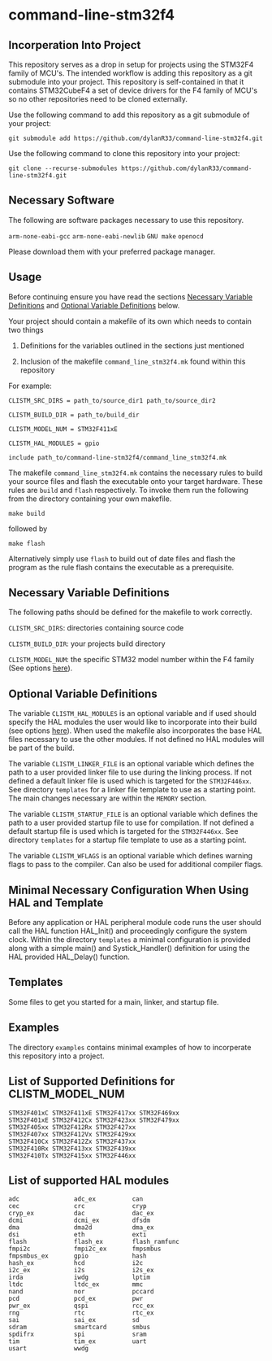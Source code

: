 # command-line-stm32f4

## Incorperation Into Project
This repository serves as a drop in setup for projects using the STM32F4 family of 
MCU's. The intended workflow is adding this repository as a git submodule into your 
project. This repository is self-contained in that it contains STM32CubeF4 a set 
of device drivers for the F4 family of MCU's so no other repositories need to be 
cloned externally.

Use the following command to add this repository as a git submodule of your project:
```
git submodule add https://github.com/dylanR33/command-line-stm32f4.git
```

Use the following command to clone this repository into your project:
```
git clone --recurse-submodules https://github.com/dylanR33/command-line-stm32f4.git
```

## Necessary Software
The following are software packages necessary to use this repository.

`arm-none-eabi-gcc`
`arm-none-eabi-newlib`
`GNU make`
`openocd`

Please download them with your preferred package manager.


## Usage
Before continuing ensure you have read the sections [Necessary Variable Definitions](#necessary-variable-definitions) 
and [Optional Variable Definitions](#optional-variable-definitions) below.

Your project should contain a makefile of its own which needs to contain two things

1. Definitions for the variables outlined in the sections just mentioned

2. Inclusion of the makefile `command_line_stm32f4.mk` found within this repository

For example:
```
CLISTM_SRC_DIRS = path_to/source_dir1 path_to/source_dir2

CLISTM_BUILD_DIR = path_to/build_dir

CLISTM_MODEL_NUM = STM32F411xE

CLISTM_HAL_MODULES = gpio

include path_to/command-line-stm32f4/command_line_stm32f4.mk
```

The makefile `command_line_stm32f4.mk` contains the necessary rules to build your 
source files and flash the executable onto your target hardware. These rules are 
`build` and `flash` respectively. To invoke them run the following from the 
directory containing your own makefile.
```
make build
```
followed by
```
make flash
```

Alternatively simply use `flash` to build out of date files and flash the program 
as the rule flash contains the executable as a prerequisite.


## Necessary Variable Definitions
The following paths should be defined for the makefile to work correctly.

`CLISTM_SRC_DIRS`: directories containing source code

`CLISTM_BUILD_DIR`: your projects build directory

`CLISTM_MODEL_NUM`: the specific STM32 model number within the F4 family (See options 
[here](#list-of-supported-definitions-for-clistm_model_num)).


## Optional Variable Definitions
The variable `CLISTM_HAL_MODULES` is an optional variable and if used should specify the 
HAL modules the user would like to incorporate into their build (see options 
[here](#list-of-supported-hal-modules)). When used the makefile also incorporates the base 
HAL files necessary to use the other modules. If not defined no HAL modules will be part of the build.

The variable `CLISTM_LINKER_FILE` is an optional variable which defines the path to a user 
provided linker file to use during the linking process. If not defined a default linker file is 
used which is targeted for the `STM32F446xx`. See directory `templates` for a linker file 
template to use as a starting point. The main changes necessary are within the `MEMORY` section.

The variable `CLISTM_STARTUP_FILE` is an optional variable which defines the path to a user 
provided startup file to use for compilation. If not defined a default startup file is used 
which is targeted for the `STM32F446xx`. See directory `templates` for a startup file template 
to use as a starting point.

The variable `CLISTM_WFLAGS` is an optional variable which defines warning flags 
to pass to the compiler. Can also be used for additional compiler flags.


## Minimal Necessary Configuration When Using HAL and Template
Before any application or HAL peripheral module code runs the user should call the 
HAL function HAL_Init() and proceedingly configure the system clock. Within the 
directory `templates` a minimal configuration is provided along with a simple main() 
and Systick_Handler() definition for using the HAL provided HAL_Delay() function.


## Templates
Some files to get you started for a main, linker, and startup file.


## Examples
The directory `examples` contains minimal examples of how to incorperate this repository 
into a project.


## List of Supported Definitions for CLISTM_MODEL_NUM
```
STM32F401xC STM32F411xE STM32F417xx STM32F469xx 
STM32F401xE STM32F412Cx STM32F423xx STM32F479xx
STM32F405xx STM32F412Rx STM32F427xx 
STM32F407xx STM32F412Vx STM32F429xx 
STM32F410Cx STM32F412Zx STM32F437xx
STM32F410Rx STM32F413xx STM32F439xx
STM32F410Tx STM32F415xx STM32F446xx
```


## List of supported HAL modules
```
adc               adc_ex          can
cec               crc             cryp
cryp_ex           dac             dac_ex
dcmi              dcmi_ex         dfsdm
dma               dma2d           dma_ex
dsi               eth             exti
flash             flash_ex        flash_ramfunc
fmpi2c            fmpi2c_ex       fmpsmbus
fmpsmbus_ex       gpio            hash
hash_ex           hcd             i2c
i2c_ex            i2s             i2s_ex
irda              iwdg            lptim
ltdc              ltdc_ex         mmc
nand              nor             pccard
pcd               pcd_ex          pwr
pwr_ex            qspi            rcc_ex
rng               rtc             rtc_ex
sai               sai_ex          sd
sdram             smartcard       smbus
spdifrx           spi             sram
tim               tim_ex          uart
usart             wwdg
```


